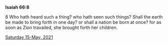 **Isaiah 66:8**

8 Who hath heard such a thing? who hath seen such things? Shall the earth be made to bring forth in one day? or shall a nation be born at once? for as soon as Zion travailed, she brought forth her children.

[Saturday 15-May, 2021](https://t.me/s/daily_scripture)

